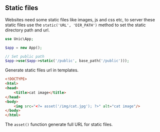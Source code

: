 ## Static files

  Websites need some static files like images, js and css etc, to server these static files use the `static('URL', 'DIR_PATH')` method to set the static directory path and url.

```php
use Unic\App;

$app = new App();

// Set public path
$app->use($app->static('/public', base_path('/public')));
```

Generate static files url in templates.

```html
<!DOCTYPE>
<html>
<head>
    <title>cat image</title>
</head>
<body>
    <img src="<?= asset('/img/cat.jpg'); ?>" alt="cat image"/>
</body>
</html>
```

The `asset()` function generate full URL for static files.
